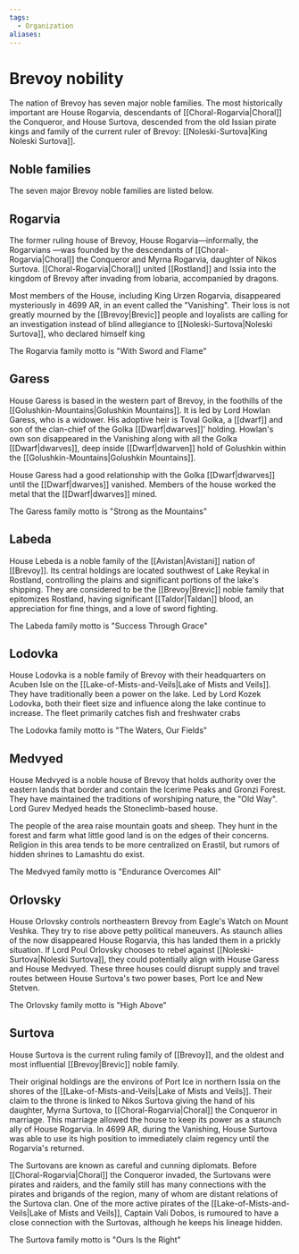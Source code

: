 ```yaml
---
tags:
  - Organization
aliases:
---
```

# Brevoy nobility
The nation of Brevoy has seven major noble families. The most historically important are House Rogarvia, descendants of [[Choral-Rogarvia|Choral]] the Conqueror, and House Surtova, descended from the old Issian pirate kings and family of the current ruler of Brevoy: [[Noleski-Surtova|King Noleski Surtova]]. 

## Noble families
The seven major Brevoy noble families are listed below.
## Rogarvia
The former ruling house of Brevoy, House Rogarvia—informally, the Rogarvians —was founded by the descendants of [[Choral-Rogarvia|Choral]] the Conqueror and Myrna Rogarvia, daughter of Nikos Surtova. [[Choral-Rogarvia|Choral]] united [[Rostland]] and Issia into the kingdom of Brevoy after invading from Iobaria, accompanied by dragons.

Most members of the House, including King Urzen Rogarvia, disappeared mysteriously in 4699 AR, in an event called the "Vanishing". Their loss is not greatly mourned by the [[Brevoy|Brevic]] people and loyalists are calling for an investigation instead of blind allegiance to [[Noleski-Surtova|Noleski Surtova]], who declared himself king

The Rogarvia family motto is "With Sword and Flame" 
## Garess
House Garess is based in the western part of Brevoy, in the foothills of the [[Golushkin-Mountains|Golushkin Mountains]]. It is led by Lord Howlan Garess, who is a widower. His adoptive heir is Toval Golka, a [[dwarf]] and son of the clan-chief of the Golka [[Dwarf|dwarves]]' holding. Howlan's own son disappeared in the Vanishing along with all the Golka [[Dwarf|dwarves]], deep inside [[Dwarf|dwarven]] hold of Golushkin within the [[Golushkin-Mountains|Golushkin Mountains]].

House Garess had a good relationship with the Golka [[Dwarf|dwarves]] until the [[Dwarf|dwarves]] vanished. Members of the house worked the metal that the [[Dwarf|dwarves]] mined.

The Garess family motto is "Strong as the Mountains" 
## Labeda
House Lebeda is a noble family of the [[Avistan|Avistani]] nation of [[Brevoy]]. Its central holdings are located southwest of Lake Reykal in Rostland, controlling the plains and significant portions of the lake's shipping. They are considered to be the [[Brevoy|Brevic]] noble family that epitomizes Rostland, having significant [[Taldor|Taldan]] blood, an appreciation for fine things, and a love of sword fighting.

The Labeda family motto is "Success Through Grace" 
## Lodovka
House Lodovka is a noble family of Brevoy with their headquarters on Acuben Isle on the [[Lake-of-Mists-and-Veils|Lake of Mists and Veils]]. They have traditionally been a power on the lake. Led by Lord Kozek Lodovka, both their fleet size and influence along the lake continue to increase. The fleet primarily catches fish and freshwater crabs

The Lodovka family motto is "The Waters, Our Fields" 

## Medvyed
House Medvyed is a noble house of Brevoy that holds authority over the eastern lands that border and contain the Icerime Peaks and Gronzi Forest. They have maintained the traditions of worshiping nature, the "Old Way". Lord Gurev Medyed heads the Stoneclimb-based house. 

The people of the area raise mountain goats and sheep. They hunt in the forest and farm what little good land is on the edges of their concerns. Religion in this area tends to be more centralized on Erastil, but rumors of hidden shrines to Lamashtu do exist.

The Medvyed family motto is "Endurance Overcomes All" 

## Orlovsky
House Orlovsky controls northeastern Brevoy from Eagle's Watch on Mount Veshka. They try to rise above petty political maneuvers. As staunch allies of the now disappeared House Rogarvia, this has landed them in a prickly situation. If Lord Poul Orlovsky chooses to rebel against [[Noleski-Surtova|Noleski Surtova]], they could potentially align with House Garess and House Medvyed. These three houses could disrupt supply and travel routes between House Surtova's two power bases, Port Ice and New Stetven.

The Orlovsky family motto is "High Above" 
## Surtova
House Surtova is the current ruling family of [[Brevoy]], and the oldest and most influential [[Brevoy|Brevic]] noble family.

Their original holdings are the environs of Port Ice in northern Issia on the shores of the [[Lake-of-Mists-and-Veils|Lake of Mists and Veils]]. Their claim to the throne is linked to Nikos Surtova giving the hand of his daughter, Myrna Surtova, to [[Choral-Rogarvia|Choral]] the Conqueror in marriage. This marriage allowed the house to keep its power as a staunch ally of House Rogarvia. In 4699 AR, during the Vanishing, House Surtova was able to use its high position to immediately claim regency until the Rogarvia's returned.

The Surtovans are known as careful and cunning diplomats. Before [[Choral-Rogarvia|Choral]] the Conqueror invaded, the Surtovans were pirates and raiders, and the family still has many connections with the pirates and brigands of the region, many of whom are distant relations of the Surtova clan. One of the more active pirates of the [[Lake-of-Mists-and-Veils|Lake of Mists and Veils]], Captain Vali Dobos, is rumoured to have a close connection with the Surtovas, although he keeps his lineage hidden.

The Surtova family motto is "Ours Is the Right" 